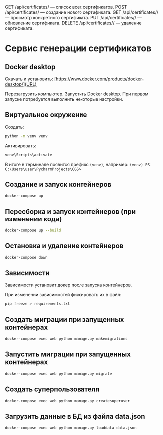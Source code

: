 GET /api/certificates/ — список всех сертификатов.
POST /api/certificates/ — создание нового сертификата.
GET /api/certificates/<id>/ — просмотр конкретного сертификата.
PUT /api/certificates/<id>/ — обновление сертификата.
DELETE /api/certificates/<id>/ — удаление сертификата.

# Сервис генерации сертификатов

## Docker desktop
Скачать и установить:
[https://www.docker.com/products/docker-desktop/](URL)

Перезагрузить компьютер.
Запустить Docker desktop. При первом запуске потребуется выполнить некоторые настройки.

## Виртуальное окружение
Создать:
```bash
python -m venv venv
```  
Активировать:
```bash
venv\Scripts\activate
```

В итоге в терминале появится префикс `(venv)`, например:
`(venv) PS C:\Users\user\PycharmProjects\CGS>`

## Создание и запуск контейнеров
```bash
docker-compose up
```

## Пересборка и запуск контейнеров (при изменении кода)
```bash
docker-compose up --build
```

## Остановка и удаление контейнеров
```bash
docker-compose down
```

## Зависимости

Зависимости установит докер после запуска контейнеров.

При изменении зависимостей фиксировать их в файл:
```bash
pip freeze > requirements.txt
```

## Создать миграции при запущенных контейнерах
```bash
docker-compose exec web python manage.py makemigrations
```

## Запустить миграции при запущенных контейнерах
```bash
docker-compose exec web python manage.py migrate
```

## Создать суперпользователя
```bash
docker-compose exec web python manage.py createsuperuser
```


## Загрузить данные в БД из файла data.json
```bash
docker-compose exec web python manage.py loaddata data.json
```
